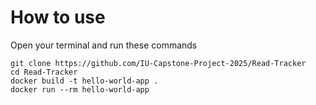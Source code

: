 # How to use

Open your terminal and run these commands

```
git clone https://github.com/IU-Capstone-Project-2025/Read-Tracker
cd Read-Tracker
docker build -t hello-world-app .
docker run --rm hello-world-app
```
